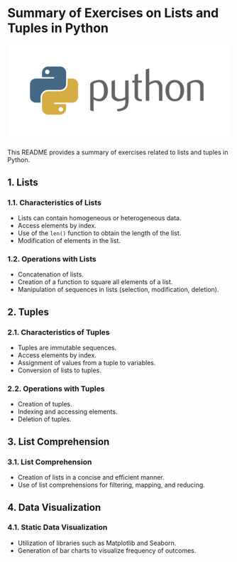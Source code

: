 # Summary of Exercises on Lists and Tuples in Python

![Python Logo](https://raw.githubusercontent.com/MontielAguilar/44-listas-y-tuplas/main/python-logo.png)

This README provides a summary of exercises related to lists and tuples in Python.

## 1. Lists

### 1.1. Characteristics of Lists
- Lists can contain homogeneous or heterogeneous data.
- Access elements by index.
- Use of the `len()` function to obtain the length of the list.
- Modification of elements in the list.

### 1.2. Operations with Lists
- Concatenation of lists.
- Creation of a function to square all elements of a list.
- Manipulation of sequences in lists (selection, modification, deletion).

## 2. Tuples

### 2.1. Characteristics of Tuples
- Tuples are immutable sequences.
- Access elements by index.
- Assignment of values from a tuple to variables.
- Conversion of lists to tuples.

### 2.2. Operations with Tuples
- Creation of tuples.
- Indexing and accessing elements.
- Deletion of tuples.

## 3. List Comprehension

### 3.1. List Comprehension
- Creation of lists in a concise and efficient manner.
- Use of list comprehensions for filtering, mapping, and reducing.

## 4. Data Visualization

### 4.1. Static Data Visualization
- Utilization of libraries such as Matplotlib and Seaborn.
- Generation of bar charts to visualize frequency of outcomes.
